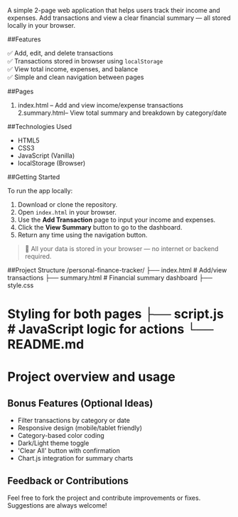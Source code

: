 A simple 2-page web application that helps users track their income and expenses. Add transactions and view a clear financial summary — all stored locally in your browser.

##Features

✅ Add, edit, and delete transactions  
✅ Transactions stored in browser using `localStorage`  
✅ View total income, expenses, and balance  
✅ Simple and clean navigation between pages

##Pages

1. index.html – Add and view income/expense transactions
2.summary.html– View total summary and breakdown by category/date  

##Technologies Used
- HTML5
- CSS3
- JavaScript (Vanilla)
- localStorage (Browser)

##Getting Started

To run the app locally:

1. Download or clone the repository.
2. Open `index.html` in your browser.
3. Use the **Add Transaction** page to input your income and expenses.
4. Click the **View Summary** button to go to the dashboard.
5. Return any time using the navigation button.

> 💾 All your data is stored in your browser — no internet or backend required.

##Project Structure
/personal-finance-tracker/ ├── index.html    # Add/view transactions ├── summary.html   # Financial summary dashboard ├── style.css        
# Styling for both pages ├── script.js     # JavaScript logic for actions └── README.md         
# Project overview and usage

## Bonus Features (Optional Ideas)

- Filter transactions by category or date  
- Responsive design (mobile/tablet friendly)  
- Category-based color coding  
- Dark/Light theme toggle  
- 'Clear All' button with confirmation  
- Chart.js integration for summary charts

## Feedback or Contributions
Feel free to fork the project and contribute improvements or fixes. Suggestions are always welcome!
